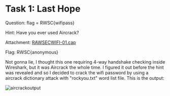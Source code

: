 # Task 1: Last Hope
Question: flag = RWSC{wifipass}

Hint: Have you ever used Aircrack?

Attachment: [RAWSECWIFI-01.cap](https://cdn.discordapp.com/attachments/524898749911400458/1215070736184639528/RAWSECWIFI-01.cap?ex=65fb69ce&is=65e8f4ce&hm=9362f65b3c1427e1aec4305e5682f04cf2a9d9f152f11f238622b42864846b5c&)

Flag: RWSC{anonymous}

Not gonna lie, I thought this one requiring 4-way handshake checking inside Wireshark, but it was Aircrack the whole time. I figured it out before the hint was revealed and so I decided to crack the wifi password by using a aircrack dictionary attack with "rockyou.txt" word list file. This is the output:

![aircrackoutput](https://media.discordapp.net/attachments/524898749911400458/1215072722586050611/WhatsApp_Image_2024-03-05_at_10.51.16_47538c59.jpg?ex=65fb6ba8&is=65e8f6a8&hm=0a7915fb5dfc1e5da36e851ccbe7208c029f54b63af8d3685b6c43c99c5737c9&=&format=webp&width=590&height=663)

